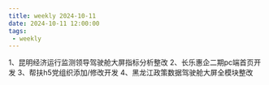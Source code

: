```yaml
---
title: weekly 2024-10-11
date: 2024-10-11 12:00:00
tags:
 - weekly
---
```


1、昆明经济运行监测领导驾驶舱大屏指标分析整改
2、长乐惠企二期pc端首页开发
3、帮扶h5党组织添加/修改开发
4、黑龙江政策数据驾驶舱大屏全模块整改
